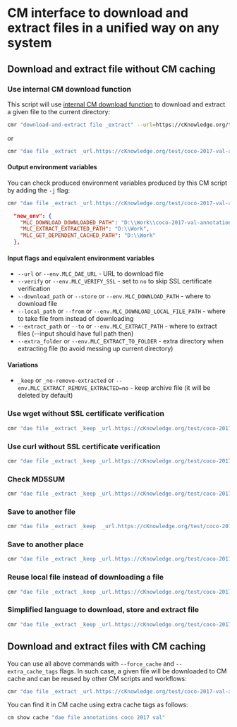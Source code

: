 # CM interface to download and extract files in a unified way on any system

## Download and extract file without CM caching

### Use internal CM download function

This script will use [internal CM download function](https://github.com/mlcommons/ck/blob/master/mlc-mlops/automation/utils/module.py#L157) 
to download and extract a given file to the current directory:

```bash
cmr "download-and-extract file _extract" --url=https://cKnowledge.org/test/coco-2017-val-annotations.zip
```
or

```bash
cmr "dae file _extract _url.https://cKnowledge.org/test/coco-2017-val-annotations.zip"
```

#### Output environment variables

You can check produced environment variables produced by this CM script by adding the `-j` flag:

```bash
cmr "dae file _extract _url.https://cKnowledge.org/test/coco-2017-val-annotations.zip" -j
```

```json
  "new_env": {
    "MLC_DOWNLOAD_DOWNLOADED_PATH": "D:\\Work\\coco-2017-val-annotations.zip",
    "MLC_EXTRACT_EXTRACTED_PATH": "D:\\Work",
    "MLC_GET_DEPENDENT_CACHED_PATH": "D:\\Work"
  },
```

#### Input flags and equivalent environment variables

* `--url` or `--env.MLC_DAE_URL` - URL to download file
* `--verify` or `--env.MLC_VERIFY_SSL` - set to `no` to skip SSL certificate verification
* `--download_path` or `--store` or `--env.MLC_DOWNLOAD_PATH` - where to download file
* `--local_path` or `--from` or `--env.MLC_DOWNLOAD_LOCAL_FILE_PATH` - where to take file from instead of downloading
* `--extract_path` or `--to` or `--env.MLC_EXTRACT_PATH` - where to extract files (--input should have full path then)
* `--extra_folder` or `--env.MLC_EXTRACT_TO_FOLDER` - extra directory when extracting file (to avoid messing up current directory)


#### Variations

* `_keep` or `_no-remove-extracted` or `--env.MLC_EXTRACT_REMOVE_EXTRACTED=no` - keep archive file (it will be deleted by default)



### Use wget without SSL certificate verification

```bash
cmr "dae file _extract _keep _url.https://cKnowledge.org/test/coco-2017-val-annotations.zip _wget" --verify=no
```

### Use curl without SSL certificate verification

```bash
cmr "dae file _extract _keep _url.https://cKnowledge.org/test/coco-2017-val-annotations.zip _curl" --verify=no
```

### Check MD5SUM

```bash
cmr "dae file _extract _keep _url.https://cKnowledge.org/test/coco-2017-val-annotations.zip _wget" --verify=no --env.MLC_DOWNLOAD_CHECKSUM=bbe2f8874ee9e33cf5d6906338027a56
```

### Save to another file

```bash
cmr "dae file _extract _keep  _url.https://cKnowledge.org/test/coco-2017-val-annotations.zip _wget" --verify=no --env.MLC_DOWNLOAD_FILENAME=xyz --env.MLC_DOWNLOAD_CHECKSUM=bbe2f8874ee9e33cf5d6906338027a56
```

### Save to another place

```bash
cmr "dae file _extract _keep _url.https://cKnowledge.org/test/coco-2017-val-annotations.zip _wget" --verify=no --download_path=D:\Work --env.MLC_DOWNLOAD_CHECKSUM=bbe2f8874ee9e33cf5d6906338027a56
```

### Reuse local file instead of downloading a file

```bash
cmr "dae file _extract _keep _url.https://cKnowledge.org/test/coco-2017-val-annotations.zip _wget" --verify=no --local_path="D:\Work\coco-2017-val-annotations.zip" --env.MLC_DOWNLOAD_CHECKSUM=bbe2f8874ee9e33cf5d6906338027a56 -j
```


### Simplified language to download, store and extract file


```bash
cmr "dae file _extract _keep _url.https://cKnowledge.org/test/coco-2017-val-annotations.zip _wget" --verify=no --env.MLC_DOWNLOAD_CHECKSUM=bbe2f8874ee9e33cf5d6906338027a56 --store=$HOME/dir1 --to=$HOME/dir2
```



## Download and extract files with CM caching

You can use all above commands with `--force_cache` and `--extra_cache_tags` flags.
In such case, a given file will be downloaded to CM cache and can be reused by other CM scripts and workflows:

```bash
cmr "dae file _extract _url.https://cKnowledge.org/test/coco-2017-val-annotations.zip _wget" --verify=no --env.MLC_DOWNLOAD_CHECKSUM=bbe2f8874ee9e33cf5d6906338027a56 --force_cache --extra_cache_tags=coco,2017,val,annotations
```

You can find it in CM cache using extra cache tags as follows:
```bash
cm show cache "dae file annotations coco 2017 val"
```

